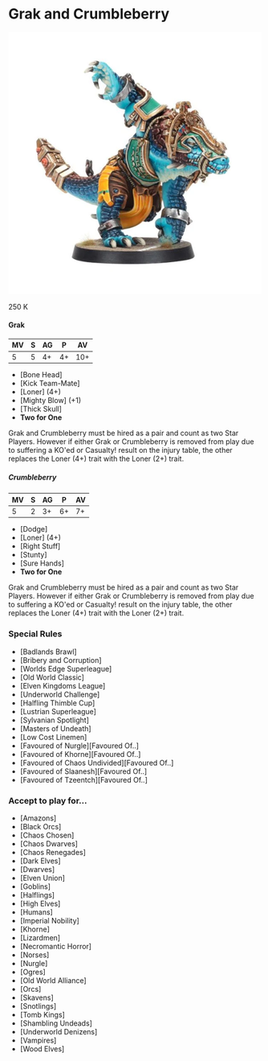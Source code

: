 # Grak and Crumbleberry

![](../media/starplayers/BBGlotlStopLead.webp)

250 K

#### Grak
| MV | S | AG | P  | AV  |
| -- | - | -- | -- | --- |
| 5  | 5 | 4+ | 4+ | 10+ |

* [Bone Head]
* [Kick Team-Mate]
* [Loner] (4+)
* [Mighty Blow] (+1)
* [Thick Skull]
* **Two for One**

Grak and Crumbleberry must be hired as a pair and count as two Star Players. However if either Grak or Crumbleberry is removed from play due to suffering a KO'ed or Casualty! result on the injury table, the other replaces the Loner (4+) trait with the Loner (2+) trait.

##### Crumbleberry
| MV | S | AG | P  | AV |
| -- | - | -- | -- | -- |
| 5  | 2 | 3+ | 6+ | 7+ |

* [Dodge]
* [Loner] (4+)
* [Right Stuff]
* [Stunty]
* [Sure Hands]
* **Two for One**

Grak and Crumbleberry must be hired as a pair and count as two Star Players. However if either Grak or Crumbleberry is removed from play due to suffering a KO'ed or Casualty! result on the injury table, the other replaces the Loner (4+) trait with the Loner (2+) trait.

### Special Rules
* [Badlands Brawl]
* [Bribery and Corruption]
* [Worlds Edge Superleague]
* [Old World Classic]
* [Elven Kingdoms League]
* [Underworld Challenge]
* [Halfling Thimble Cup]
* [Lustrian Superleague]
* [Sylvanian Spotlight]
* [Masters of Undeath]
* [Low Cost Linemen]
* [Favoured of Nurgle][Favoured Of..]
* [Favoured of Khorne][Favoured Of..]
* [Favoured of Chaos Undivided][Favoured Of..]
* [Favoured of Slaanesh][Favoured Of..]
* [Favoured of Tzeentch][Favoured Of..]

### Accept to play for...
* [Amazons]
* [Black Orcs]
* [Chaos Chosen]
* [Chaos Dwarves]
* [Chaos Renegades]
* [Dark Elves]
* [Dwarves]
* [Elven Union]
* [Goblins]
* [Halflings]
* [High Elves]
* [Humans]
* [Imperial Nobility]
* [Khorne]
* [Lizardmen]
* [Necromantic Horror]
* [Norses]
* [Nurgle]
* [Ogres]
* [Old World Alliance]
* [Orcs]
* [Skavens]
* [Snotlings]
* [Tomb Kings]
* [Shambling Undeads]
* [Underworld Denizens]
* [Vampires]
* [Wood Elves]
